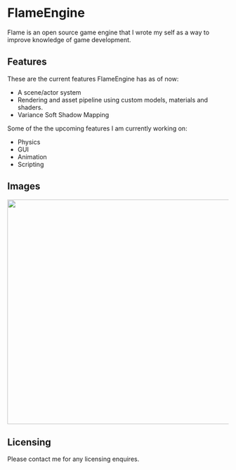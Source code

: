 # FlameEngine
Flame is an open source game engine that I wrote my self as a way to improve knowledge of game development.


## Features

These are the current features FlameEngine has as of now:

- A scene/actor system
- Rendering and asset pipeline using custom models, materials and shaders.
- Variance Soft Shadow Mapping

Some of the the upcoming features I am currently working on:

- Physics
- GUI
- Animation
- Scripting

## Images

<img src="https://media.discordapp.net/attachments/717866375212826705/773742234323124244/unknown.png" width="512" height="512">

## Licensing

Please contact me for any licensing enquires.
